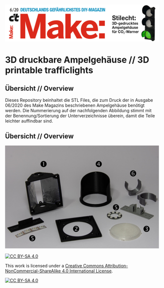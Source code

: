 ![Banner](/Images/Make_2020-06_Banner.jpg)
# 3D druckbare Ampelgehäuse // 3D printable trafficlights

## Übersicht // Overview
Dieses Repository beinhaltet die STL Files, die zum Druck der in Ausgabe 06/2020 des Make Magazins beschriebenen Ampelgehäuse benötigt werden. Die Nummerierung auf der nachfolgenden Abbildung stimmt mit der Benennung/Sortierung der Unterverzeichnisse überein, damit die Teile leichter auffindbar sind.

## Übersicht // Overview

![Systematik](/Images/Systematik.PNG)

[![CC BY-SA 4.0][cc-by-sa-shield]][cc-by-sa]

This work is licensed under a [Creative Commons Attribution-NonCommercial-ShareAlike 4.0 International License][cc-by-sa].

[![CC BY-SA 4.0][cc-by-sa-image]][cc-by-sa]

[cc-by-sa]: http://creativecommons.org/licenses/by-nc-sa/4.0/
[cc-by-sa-image]: https://licensebuttons.net/l/by-nc-sa/4.0/88x31.png
[cc-by-sa-shield]: https://img.shields.io/badge/License-CC%20BY--NC--SA%204.0-lightgrey.svg
